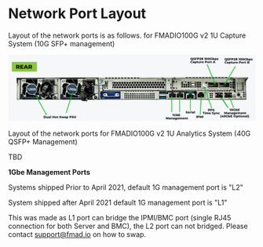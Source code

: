 # Network Port Layout

Layout of the network ports is as follows. for FMADIO100G v2 1U Capture System \(10G SFP+ management\)

![](.gitbook/assets/image%20%2811%29.png)

Layout of the network ports for FMADIO100G v2 1U Analytics System \(40G QSFP+ Management\)

TBD

**1Gbe Management Ports**

Systems shipped Prior to April 2021, default 1G management port is "L2"

System shipped after April 2021 default 1G management port is "L1"

This was made as L1 port can bridge the IPMI/BMC port \(single RJ45 connection for both Server and BMC\), the L2 port can not bridged. Please contact support@fmad.io on how to swap.

